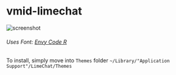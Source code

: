 # vmid-limechat 

![screenshot](http://i.imgur.com/UkpzBWD.png)

###### Uses Font: [Envy Code R](https://damieng.com/blog/2008/05/26/envy-code-r-preview-7-coding-font-released)

To install, simply move into `Themes` folder `~/Library/"Application Support"/LimeChat/Themes`
